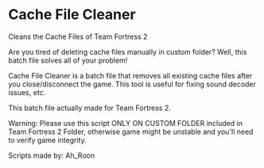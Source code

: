 # Cache File Cleaner
Cleans the Cache Files of Team Fortress 2

Are you tired of deleting cache files manually in custom folder? Well, this batch file solves all of your problem!

Cache File Cleaner is a batch file that removes all existing cache files after you close/disconnect the game. This tool is useful for fixing sound decoder issues, etc.

This batch file actually made for Team Fortress 2.

Warning:
Please use this script ONLY ON CUSTOM FOLDER included in Team Fortress 2 Folder, otherwise game might be unstable and you'll need to verify game integrity.

Scripts made by:
Ah_Roon
